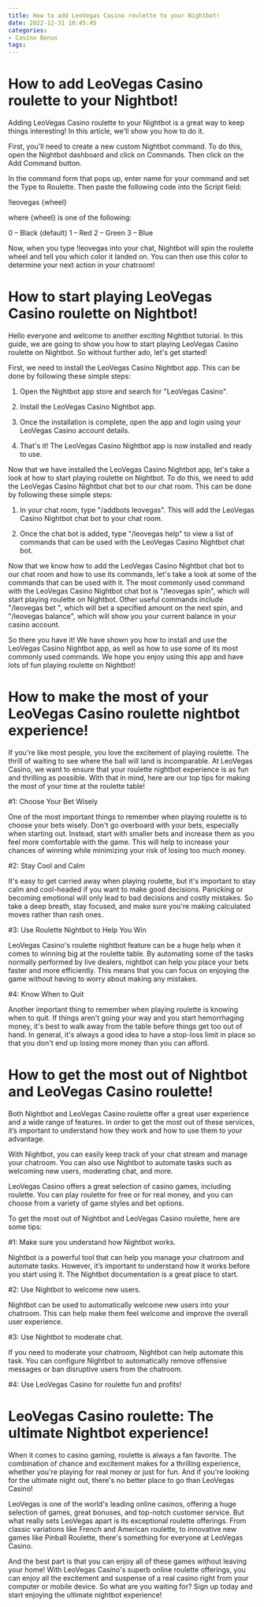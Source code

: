 ```yaml
---
title: How to add LeoVegas Casino roulette to your Nightbot!
date: 2022-12-31 10:45:45
categories:
- Casino Bonus
tags:
---
```



# How to add LeoVegas Casino roulette to your Nightbot!

Adding LeoVegas Casino roulette to your Nightbot is a great way to keep things interesting! In this article, we'll show you how to do it.

First, you'll need to create a new custom Nightbot command. To do this, open the Nightbot dashboard and click on Commands. Then click on the Add Command button.

In the command form that pops up, enter name for your command and set the Type to Roulette. Then paste the following code into the Script field:

!leovegas {wheel}

where {wheel} is one of the following:

0 – Black (default)
1 – Red
2 – Green
3 – Blue




Now, when you type !leovegas into your chat, Nightbot will spin the roulette wheel and tell you which color it landed on. You can then use this color to determine your next action in your chatroom!

# How to start playing LeoVegas Casino roulette on Nightbot!

Hello everyone and welcome to another exciting Nightbot tutorial. In this guide, we are going to show you how to start playing LeoVegas Casino roulette on Nightbot. So without further ado, let's get started!

First, we need to install the LeoVegas Casino Nightbot app. This can be done by following these simple steps:

1) Open the Nightbot app store and search for "LeoVegas Casino".

2) Install the LeoVegas Casino Nightbot app.

3) Once the installation is complete, open the app and login using your LeoVegas Casino account details.

4) That's it! The LeoVegas Casino Nightbot app is now installed and ready to use.

Now that we have installed the LeoVegas Casino Nightbot app, let's take a look at how to start playing roulette on Nightbot. To do this, we need to add the LeoVegas Casino Nightbot chat bot to our chat room. This can be done by following these simple steps:

1) In your chat room, type "/addbots leovegas". This will add the LeoVegas Casino Nightbot chat bot to your chat room.

2) Once the chat bot is added, type "/leovegas help" to view a list of commands that can be used with the LeoVegas Casino Nightbot chat bot.


 Now that we know how to add the LeoVegas Casino Nightbot chat bot to our chat room and how to use its commands, let's take a look at some of the commands that can be used with it. The most commonly used command with the LeoVegas Casino Nightbot chat bot is "/leovegas spin", which will start playing roulette on Nightbot. Other useful commands include "/leovegas bet <amount>", which will bet a specified amount on the next spin, and "/leovegas balance", which will show you your current balance in your casino account.

 So there you have it! We have shown you how to install and use the LeoVegas Casino Nightbot app, as well as how to use some of its most commonly used commands. We hope you enjoy using this app and have lots of fun playing roulette on Nightbot!

# How to make the most of your LeoVegas Casino roulette nightbot experience!

If you're like most people, you love the excitement of playing roulette. The thrill of waiting to see where the ball will land is incomparable. At LeoVegas Casino, we want to ensure that your roulette nightbot experience is as fun and thrilling as possible. With that in mind, here are our top tips for making the most of your time at the roulette table!

#1: Choose Your Bet Wisely

One of the most important things to remember when playing roulette is to choose your bets wisely. Don't go overboard with your bets, especially when starting out. Instead, start with smaller bets and increase them as you feel more comfortable with the game. This will help to increase your chances of winning while minimizing your risk of losing too much money.

#2: Stay Cool and Calm

It's easy to get carried away when playing roulette, but it's important to stay calm and cool-headed if you want to make good decisions. Panicking or becoming emotional will only lead to bad decisions and costly mistakes. So take a deep breath, stay focused, and make sure you're making calculated moves rather than rash ones.

#3: Use Roulette Nightbot to Help You Win

LeoVegas Casino's roulette nightbot feature can be a huge help when it comes to winning big at the roulette table. By automating some of the tasks normally performed by live dealers, nightbot can help you place your bets faster and more efficiently. This means that you can focus on enjoying the game without having to worry about making any mistakes.

#4: Know When to Quit

Another important thing to remember when playing roulette is knowing when to quit. If things aren't going your way and you start hemorrhaging money, it's best to walk away from the table before things get too out of hand. In general, it's always a good idea to have a stop-loss limit in place so that you don't end up losing more money than you can afford.

# How to get the most out of Nightbot and LeoVegas Casino roulette!

Both Nightbot and LeoVegas Casino roulette offer a great user experience and a wide range of features. In order to get the most out of these services, it’s important to understand how they work and how to use them to your advantage.

With Nightbot, you can easily keep track of your chat stream and manage your chatroom. You can also use Nightbot to automate tasks such as welcoming new users, moderating chat, and more.

LeoVegas Casino offers a great selection of casino games, including roulette. You can play roulette for free or for real money, and you can choose from a variety of game styles and bet options.

To get the most out of Nightbot and LeoVegas Casino roulette, here are some tips:

#1: Make sure you understand how Nightbot works.

Nightbot is a powerful tool that can help you manage your chatroom and automate tasks. However, it’s important to understand how it works before you start using it. The Nightbot documentation is a great place to start.

#2: Use Nightbot to welcome new users.

Nightbot can be used to automatically welcome new users into your chatroom. This can help make them feel welcome and improve the overall user experience.

#3: Use Nightbot to moderate chat.

If you need to moderate your chatroom, Nightbot can help automate this task. You can configure Nightbot to automatically remove offensive messages or ban disruptive users from the chatroom.

#4: Use LeoVegas Casino for roulette fun and profits!
























# LeoVegas Casino roulette: The ultimate Nightbot experience!

When it comes to casino gaming, roulette is always a fan favorite. The combination of chance and excitement makes for a thrilling experience, whether you're playing for real money or just for fun. And if you're looking for the ultimate night out, there's no better place to go than LeoVegas Casino!

LeoVegas is one of the world's leading online casinos, offering a huge selection of games, great bonuses, and top-notch customer service. But what really sets LeoVegas apart is its exceptional roulette offerings. From classic variations like French and American roulette, to innovative new games like Pinball Roulette, there's something for everyone at LeoVegas Casino.

And the best part is that you can enjoy all of these games without leaving your home! With LeoVegas Casino's superb online roulette offerings, you can enjoy all the excitement and suspense of a real casino right from your computer or mobile device. So what are you waiting for? Sign up today and start enjoying the ultimate nightbot experience!